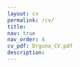 ```yaml
---
layout: cv
permalink: /cv/
title: 
nav: true
nav_order: 4
cv_pdf: Drgona_CV.pdf
description:
---
```

